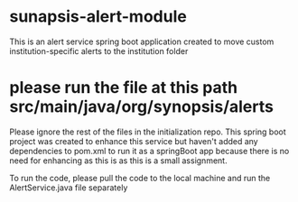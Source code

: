 # sunapsis-alert-module
This is an alert service spring boot application created to move custom institution-specific alerts to the institution folder

# please run the file at this path src/main/java/org/synopsis/alerts

Please ignore the rest of the files in the initialization repo. This spring boot project was created to enhance this service but  haven't added any dependencies to pom.xml to run it as a springBoot app because there is no need for enhancing as this is as this is a  small assignment. 

To run the code, please pull the code to the  local machine and run the AlertService.java file separately
